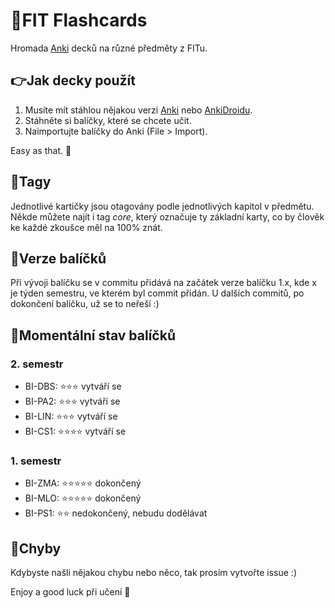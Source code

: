 # :blue_book:FIT Flashcards

Hromada [Anki](https://apps.ankiweb.net/) decků na různé předměty z FITu.

## :point_right:Jak decky použít

1) Musíte mít stáhlou nějakou verzi [Anki](https://apps.ankiweb.net/) nebo [AnkiDroidu](https://play.google.com/store/apps/details?id=com.ichi2.anki&hl=cs&gl=US).
2) Stáhněte si balíčky, které se chcete učit.
3) Naimportujte balíčky do Anki (File > Import).

Easy as that. :beers:

## :bookmark_tabs:Tagy

Jednotlivé kartičky jsou otagovány podle jednotlivých kapitol v předmětu. Někde můžete najít i tag _core_, který označuje ty základní karty, co by člověk ke každé zkoušce měl na 100% znát.

## :wrench:Verze balíčků
Při vývoji balíčku se v commitu přidává na začátek verze balíčku 1.x, kde x je týden semestru, ve kterém byl commit přidán. U dalších commitů, po dokončení balíčku, už se to neřeší :)

## :page_with_curl:Momentální stav balíčků

### 2. semestr
- BI-DBS: :star::star::star: vytváří se
- BI-PA2: :star::star::star: vytváří se
- BI-LIN: :star::star::star: vytváří se
- BI-CS1: :star::star::star::star: vytváří se

### 1. semestr
- BI-ZMA: :star::star::star::star::star: dokončený 
- BI-MLO: :star::star::star::star::star: dokončený
- BI-PS1: :star::star: nedokončený, nebudu dodělávat 

## :raising_hand:Chyby

Kdybyste našli nějakou chybu nebo něco, tak prosím vytvořte issue :)

Enjoy a good luck při učení :punch:
